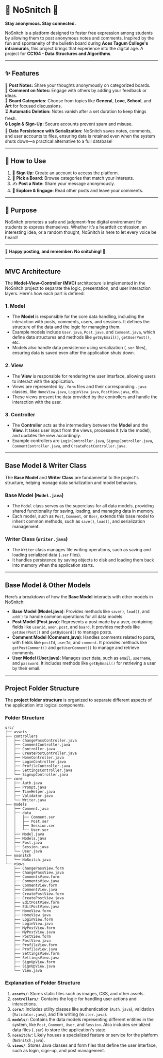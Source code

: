 # 🌟 NoSnitch 📝  
**Stay anonymous. Stay connected.**  

NoSnitch is a platform designed to foster free expression among students by allowing them to post anonymous notes and comments. Inspired by the fun and spontaneity of the bulletin board during **Aces Tagum College's intramurals**, this project brings that experience into the digital age. A project for **CC104 - Data Structures and Algorithms**.  

---

## ✨ Features  
📝 **Post Notes:** Share your thoughts anonymously on categorized boards.  
💬 **Comment on Notes:** Engage with others by adding your feedback or ideas.  
📂 **Board Categories:** Choose from topics like **General**, **Love**, **School**, and **Art** for focused discussions.  
⏳ **Automatic Deletion:** Notes vanish after a set duration to keep things fresh.  
🔒 **Login & Sign-Up:** Secure accounts prevent spam and misuse.  
💾 **Data Persistence with Serialization:**  NoSnitch saves notes, comments, and user accounts to files, ensuring data is retained even when the system shuts down—a practical alternative to a full database!  

---

## 🚀 How to Use  
1. 🔑 **Sign Up:** Create an account to access the platform.  
2. 📌 **Pick a Board:** Browse categories that match your interests.  
3. ✍️ **Post a Note:** Share your message anonymously.  
4. 👀 **Explore & Engage:** Read other posts and leave your comments.  

---

## 🎯 Purpose  
NoSnitch promotes a safe and judgment-free digital environment for students to express themselves. Whether it’s a heartfelt confession, an interesting idea, or a random thought, NoSnitch is here to let every voice be heard!  

---

🌈 **Happy posting, and remember: No snitching! 🤫**

---

## MVC Architecture

The **Model-View-Controller (MVC)** architecture is implemented in the NoSnitch project to separate the logic, presentation, and user interaction layers. Here's how each part is defined:

### 1. **Model**
   - The **Model** is responsible for the core data handling, including the interaction with posts, comments, users, and sessions. It defines the structure of the data and the logic for managing them.
   - Example models include `User.java`, `Post.java`, and `Comment.java`, which define data structures and methods like `getByEmail()`, `getUserPost()`, etc.
   - Models also handle data persistence using serialization (`.ser` files), ensuring data is saved even after the application shuts down.

### 2. **View**
   - The **View** is responsible for rendering the user interface, allowing users to interact with the application.
   - Views are represented by `.form` files and their corresponding `.java` classes, like `HomeView.java`, `LoginView.java`, `PostView.java`, etc.
   - These views present the data provided by the controllers and handle the interaction with the user.

### 3. **Controller**
   - The **Controller** acts as the intermediary between the **Model** and the **View**. It takes user input from the views, processes it (via the model), and updates the view accordingly.
   - Example controllers are `LoginController.java`, `SignupController.java`, `CommentController.java`, and `CreatePostController.java`.

---

## Base Model & Writer Class

The **Base Model** and **Writer Class** are fundamental to the project's structure, helping manage data serialization and model behaviors.

### **Base Model (`Model.java`)**
   - The `Model` class serves as the superclass for all data models, providing shared functionality for saving, loading, and managing data in memory.
   - Each model, such as `Post`, `Comment`, or `User`, extends this base model to inherit common methods, such as `save()`, `load()`, and serialization management.

### **Writer Class (`Writer.java`)**
   - The `Writer` class manages file writing operations, such as saving and loading serialized data (`.ser` files).
   - It handles persistence by saving objects to disk and loading them back into memory when the application starts.

---

## Base Model & Other Models

Here’s a breakdown of how the **Base Model** interacts with other models in NoSnitch:

- **Base Model (Model.java)**: Provides methods like `save()`, `load()`, and `add()` to handle common operations for all data models.
- **Post Model (Post.java)**: Represents a post made by a user, containing fields like `userId`, `anon`, `post`, and `board`. It provides methods like `getUserPost()` and `getByBoard()` to manage posts.
- **Comment Model (Comment.java)**: Handles comments related to posts, with fields like `postId`, `userId`, and `comment`. It provides methods like `getPostComment()` and `getUserComment()` to manage and retrieve comments.
- **User Model (User.java)**: Manages user data, such as `email`, `username`, and `password`. It includes methods like `getByEmail()` for retrieving a user by their email.

---

## Project Folder Structure

The **project folder structure** is organized to separate different aspects of the application into logical components.

### **Folder Structure**

```plaintext
src/
├── assets
├── controllers
│   ├── ChangePassController.java
│   ├── CommentController.java
│   ├── Controller.java
│   ├── CreatePostController.java
│   ├── HomeController.java
│   ├── LoginController.java
│   ├── ProfileController.java
│   ├── SettingsController.java
│   └── SignupController.java
├── core
│   ├── Auth.java
│   ├── Prompt.java
│   ├── TimeHelper.java
│   ├── Validator.java
│   └── Writer.java
├── models
│   ├── Comment.java
│   ├── data
│   │   ├── Comment.ser
│   │   ├── Post.ser
│   │   ├── Session.ser
│   │   └── User.ser
│   ├── Model.java
│   ├── Models.java
│   ├── Post.java
│   ├── Session.java
│   └── User.java
├── nosnitch
│   └── NoSnitch.java
└── views
    ├── ChangePassView.form
    ├── ChangePassView.java
    ├── CommentsView.form
    ├── CommentsView.java
    ├── CommentView.form
    ├── CommentView.java
    ├── CreatePostView.form
    ├── CreatePostView.java
    ├── EditPostView.form
    ├── EditPostView.java
    ├── HomeView.form
    ├── HomeView.java
    ├── LoginView.form
    ├── LoginView.java
    ├── MyPostView.form
    ├── MyPostView.java
    ├── PostView.form
    ├── PostView.java
    ├── ProfileView.form
    ├── ProfileView.java
    ├── SettingsView.form
    ├── SettingsView.java
    ├── SignUpView.form
    ├── SignUpView.java
    └── View.java
```

### **Explanation of Folder Structure**

1. **`assets/`**: Stores static files such as images, CSS, and other assets.
2. **`controllers/`**: Contains the logic for handling user actions and interactions.
3. **`core/`**: Includes utility classes like authentication (`Auth.java`), validation (`Validator.java`), and file writing (`Writer.java`).
4. **`models/`**: Contains the data models representing different entities in the system, like `Post`, `Comment`, `User`, and `Session`. Also includes serialized data files (`.ser`) to store the application's state.
5. **`nosnitch/`**: Likely houses a specialized feature or service for the platform (`NoSnitch.java`).
6. **`views/`**: Stores Java classes and form files that define the user interface, such as login, sign-up, and post management.
